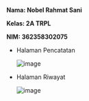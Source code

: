 **Nama: Nobel Rahmat Sani**

**Kelas: 2A TRPL**

**NIM: 362358302075**


- Halaman Pencatatan
  
  ![image](https://github.com/user-attachments/assets/09f52bd4-970c-4dd3-84a9-600fc30cf2cf)


- Halaman Riwayat
  
  ![image](https://github.com/user-attachments/assets/0c9e5ac8-ea8a-4b02-b8fb-ba91f2986219)

